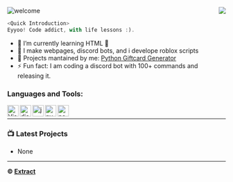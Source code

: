 ![welcome](https://api.creavite.co/out/6c526e6b-7519-408e-bfd0-08b3b1483bca_standard.gif)<a href="https://goatdevelope.glitch.me/"> <img src="https://api.creavite.co/out/79c2a700-2c50-4765-9da4-32323be24602_standard.gif" align="right"/>

```js
<Quick Introduction>
Eyyoo! Code addict, with life lessons :).
```

- 🌱 I’m currently learning HTML 🤣
- 💎 I make webpages, discord bots, and i develope roblox scripts
- 📣 Projects mantained by me: [Python Giftcard Generator](https://github.com/GoatDevelope/giftcard-generator)
- ⚡ Fun fact: I am coding a discord bot with 100+ commands and releasing it.<br />

### Languages and Tools:

<img align="left" alt="Visual Studio Code" width="26px" src="https://i.imgur.com/LwSdAlE.png" />
<img align="left" alt="discord.js" width="26px" src="https://i.imgur.com/SI1DZf3.png" />
<img align="left" alt="js" width="26px" src="https://i.imgur.com/3u1wzwE.png" />
<img align="left" alt="py" width="26px" src="https://i.imgur.com/4pIzF9V.png" />
<img align="left" alt="node.js" width="26px" src="https://i.imgur.com/tYLFZBh.png" />  <br />


<!-- ### Jobs
Currently coding discord bots for payments. Send me a message on discord to discuss.<br>
(Reputation) -> [epicnpc.com](https://www.epicnpc.com/members/reconlx.1167846/)<br /> -->

---

### 📺 Latest Projects

<!-- YOUTUBE:START -->
- None
<!-- YOUTUBE:END -->

---



**© [Extract](https://github.com/Extract-github)**
